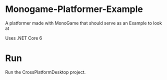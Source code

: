 # Monogame-Platformer-Example
A platformer made with MonoGame that should serve as an Example to look at

Uses .NET Core 6

# Run
Run the CrossPlatformDesktop project.
